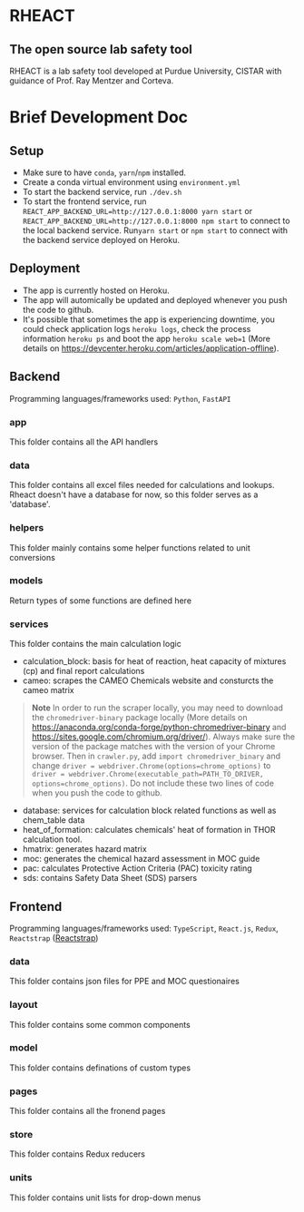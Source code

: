 # RHEACT
## The open source lab safety tool

RHEACT is a lab safety tool developed at Purdue University, CISTAR with guidance of Prof. Ray Mentzer and Corteva.

# Brief Development Doc
## Setup
- Make sure to have `conda`, `yarn`/`npm` installed.
- Create a conda virtual environment using `environment.yml`
- To start the backend service, run `./dev.sh`
- To start the frontend service, run `REACT_APP_BACKEND_URL=http://127.0.0.1:8000 yarn start` or `REACT_APP_BACKEND_URL=http://127.0.0.1:8000 npm start` to connect to the local backend service. Run`yarn start` or `npm start` to connect with the backend service deployed on Heroku.

## Deployment
- The app is currently hosted on Heroku.
- The app will automically be updated and deployed whenever you push the code to github.
- It's possible that sometimes the app is experiencing downtime, you could check application logs `heroku logs`, check the process information `heroku ps` and boot the app `heroku scale web=1` (More details on <a href="https://devcenter.heroku.com/articles/application-offline" target="_blank">https://devcenter.heroku.com/articles/application-offline</a>).

## Backend
Programming languages/frameworks used: `Python`, `FastAPI`
### app
This folder contains all the API handlers
### data
This folder contains all excel files needed for calculations and lookups. Rheact doesn't have a database for now, so this folder serves as a 'database'.
### helpers
This folder mainly contains some helper functions related to unit conversions
### models
Return types of some functions are defined here
### services
This folder contains the main calculation logic
- calculation_block: basis for heat of reaction, heat capacity of mixtures (cp) and final report calculations
- cameo: scrapes the CAMEO Chemicals website and consturcts the cameo matrix
> __Note__ In order to run the scraper locally, you may need to download the `chromedriver-binary` package locally (More details on <a href="https://anaconda.org/conda-forge/python-chromedriver-binary" target="_blank">https://anaconda.org/conda-forge/python-chromedriver-binary</a> and <a href="https://sites.google.com/chromium.org/driver/" target="_blank">https://sites.google.com/chromium.org/driver/</a>). Always make sure the version of the package matches with the version of your Chrome browser. Then in `crawler.py`, add `import chromedriver_binary` and change `driver = webdriver.Chrome(options=chrome_options)` to `driver = webdriver.Chrome(executable_path=PATH_TO_DRIVER, options=chrome_options)`. Do not include these two lines of code when you push the code to github.
- database: services for calculation block related functions as well as chem_table data
- heat_of_formation: calculates chemicals' heat of formation in THOR calculation tool.
- hmatrix: generates hazard matrix
- moc: generates the chemical hazard assessment in MOC guide
- pac: calculates Protective Action Criteria (PAC) toxicity rating
- sds: contains Safety Data Sheet (SDS) parsers

## Frontend
Programming languages/frameworks used: `TypeScript`, `React.js`, `Redux`, `Reactstrap` (<a href="https://reactstrap.github.io/" target="_blank">Reactstrap</a>)
### data
This folder contains json files for PPE and MOC questionaires
### layout
This folder contains some common components
### model
This folder contains definations of custom types
### pages
This folder contains all the fronend pages
### store
This folder contains Redux reducers
### units
This folder contains unit lists for drop-down menus
